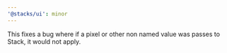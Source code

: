 ```yaml
---
'@stacks/ui': minor
---
```


This fixes a bug where if a pixel or other non named value was passes to Stack, it would not apply.
